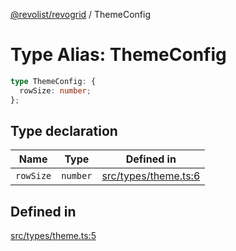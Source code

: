 [@revolist/revogrid](README.md) / ThemeConfig

# Type Alias: ThemeConfig

```ts
type ThemeConfig: {
  rowSize: number;
};
```

## Type declaration

| Name | Type | Defined in |
| ------ | ------ | ------ |
| `rowSize` | `number` | [src/types/theme.ts:6](https://github.com/revolist/revogrid/blob/ec98f5e49749ad8581a7f9ebef8e2f6167a106af/src/types/theme.ts#L6) |

## Defined in

[src/types/theme.ts:5](https://github.com/revolist/revogrid/blob/ec98f5e49749ad8581a7f9ebef8e2f6167a106af/src/types/theme.ts#L5)
